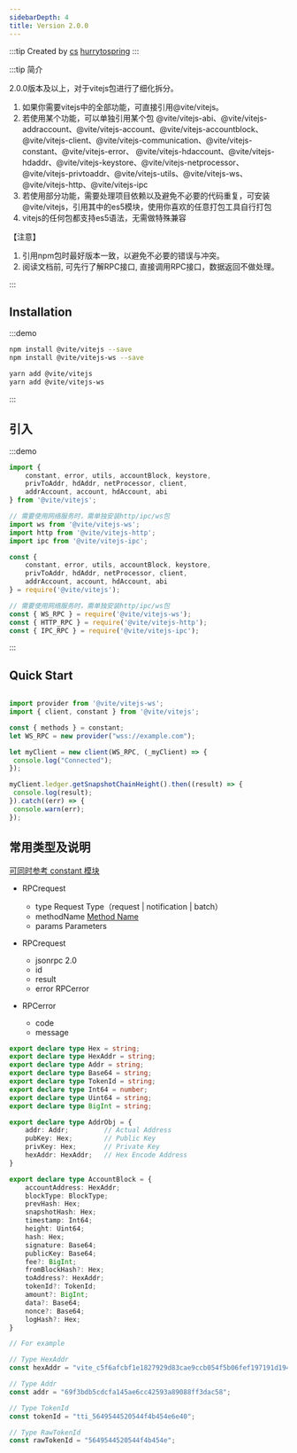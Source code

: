 ```yaml
---
sidebarDepth: 4
title: Version 2.0.0
---
```


:::tip Created by
[cs](https://github.com/lovelycs)
[hurrytospring](https://github.com/hurrytospring)
:::

:::tip 简介

2.0.0版本及以上，对于vitejs包进行了细化拆分。

1. 如果你需要vitejs中的全部功能，可直接引用@vite/vitejs。
2. 若使用某个功能，可以单独引用某个包
@vite/vitejs-abi、@vite/vitejs-addraccount、@vite/vitejs-account、@vite/vitejs-accountblock、
@vite/vitejs-client、@vite/vitejs-communication、@vite/vitejs-constant、@vite/vitejs-error、
@vite/vitejs-hdaccount、@vite/vitejs-hdaddr、@vite/vitejs-keystore、@vite/vitejs-netprocessor、
@vite/vitejs-privtoaddr、@vite/vitejs-utils、@vite/vitejs-ws、@vite/vitejs-http、@vite/vitejs-ipc
3. 若使用部分功能，需要处理项目依赖以及避免不必要的代码重复，可安装@vite/vitejs，引用其中的es5模块，使用你喜欢的任意打包工具自行打包
4. vitejs的任何包都支持es5语法，无需做特殊兼容

【注意】
1. 引用npm包时最好版本一致，以避免不必要的错误与冲突。
2. 阅读文档前, 可先行了解RPC接口, 直接调用RPC接口，数据返回不做处理。

:::

## Installation

:::demo

```bash tab:npm
npm install @vite/vitejs --save
npm install @vite/vitejs-ws --save
```

```bash tab:yarn
yarn add @vite/vitejs
yarn add @vite/vitejs-ws
```

:::

## 引入

:::demo

```javascript tab:import
import {
    constant, error, utils, accountBlock, keystore, 
    privToAddr, hdAddr, netProcessor, client, 
    addrAccount, account, hdAccount, abi
} from '@vite/vitejs';

// 需要使用网络服务时，需单独安装http/ipc/ws包
import ws from '@vite/vitejs-ws';
import http from '@vite/vitejs-http';
import ipc from '@vite/vitejs-ipc';
```

```javascript tab:require
const {
    constant, error, utils, accountBlock, keystore, 
    privToAddr, hdAddr, netProcessor, client, 
    addrAccount, account, hdAccount, abi
} = require('@vite/vitejs');

// 需要使用网络服务时，需单独安装http/ipc/ws包
const { WS_RPC } = require('@vite/vitejs-ws');
const { HTTP_RPC } = require('@vite/vitejs-http');
const { IPC_RPC } = require('@vite/vitejs-ipc');
```

:::

## Quick Start  

```javascript

import provider from '@vite/vitejs-ws';
import { client, constant } from '@vite/vitejs';

const { methods } = constant;
let WS_RPC = new provider("wss://example.com");

let myClient = new client(WS_RPC, (_myClient) => {
 console.log("Connected");
});

myClient.ledger.getSnapshotChainHeight().then((result) => {
 console.log(result);
}).catch((err) => {
 console.warn(err);
});

```

## 常用类型及说明
[可同时参考 constant 模块](/api/vitejs/constant/constant.html)

- RPCrequest
    - type Request Type（request | notification | batch）
    - methodName [Method Name](/api/vitejs/constant/constant.html)
    - params Parameters

- RPCrequest
    - jsonrpc 2.0
    - id
    - result
    - error RPCerror

- RPCerror
    - code
    - message

```typescript example
export declare type Hex = string;
export declare type HexAddr = string;
export declare type Addr = string;
export declare type Base64 = string;
export declare type TokenId = string;
export declare type Int64 = number;
export declare type Uint64 = string;
export declare type BigInt = string;

export declare type AddrObj = {
    addr: Addr;         // Actual Address
    pubKey: Hex;        // Public Key
    privKey: Hex;       // Private Key 
    hexAddr: HexAddr;   // Hex Encode Address
}

export declare type AccountBlock = {
    accountAddress: HexAddr;
    blockType: BlockType;
    prevHash: Hex;
    snapshotHash: Hex;
    timestamp: Int64;
    height: Uint64;
    hash: Hex;
    signature: Base64;
    publicKey: Base64;
    fee?: BigInt;
    fromBlockHash?: Hex;
    toAddress?: HexAddr;
    tokenId?: TokenId;
    amount?: BigInt;
    data?: Base64;
    nonce?: Base64;
    logHash?: Hex;
}

// For example

// Type HexAddr
const hexAddr = "vite_c5f6afcbf1e1827929d83cae9ccb054f5b06fef197191d1944";

// Type Addr
const addr = "69f3bdb5cdcfa145ae6cc42593a89088ff3dac58";

// Type TokenId
const tokenId = "tti_5649544520544f4b454e6e40";

// Type RawTokenId
const rawTokenId = "5649544520544f4b454e";
```